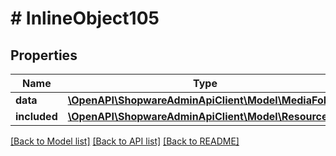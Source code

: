 # # InlineObject105

## Properties

Name | Type | Description | Notes
------------ | ------------- | ------------- | -------------
**data** | [**\OpenAPI\ShopwareAdminApiClient\Model\MediaFolder**](MediaFolder.md) |  | [optional]
**included** | [**\OpenAPI\ShopwareAdminApiClient\Model\Resource[]**](Resource.md) |  | [optional]

[[Back to Model list]](../../README.md#models) [[Back to API list]](../../README.md#endpoints) [[Back to README]](../../README.md)
